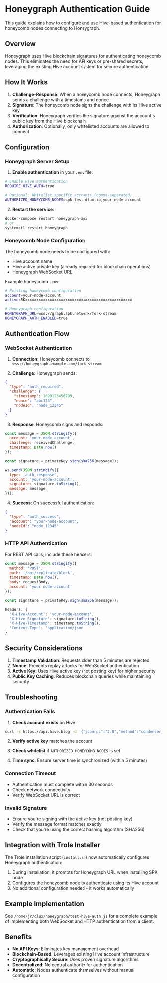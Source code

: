 # Honeygraph Authentication Guide

This guide explains how to configure and use Hive-based authentication for honeycomb nodes connecting to Honeygraph.

## Overview

Honeygraph uses Hive blockchain signatures for authenticating honeycomb nodes. This eliminates the need for API keys or pre-shared secrets, leveraging the existing Hive account system for secure authentication.

## How It Works

1. **Challenge-Response**: When a honeycomb node connects, Honeygraph sends a challenge with a timestamp and nonce
2. **Signature**: The honeycomb node signs the challenge with its Hive active key
3. **Verification**: Honeygraph verifies the signature against the account's public key from the Hive blockchain
4. **Authorization**: Optionally, only whitelisted accounts are allowed to connect

## Configuration

### Honeygraph Server Setup

1. **Enable authentication** in your `.env` file:
```bash
# Enable Hive authentication
REQUIRE_HIVE_AUTH=true

# Optional: Whitelist specific accounts (comma-separated)
AUTHORIZED_HONEYCOMB_NODES=spk-test,dlux-io,your-node-account
```

2. **Restart the service**:
```bash
docker-compose restart honeygraph-api
# or
systemctl restart honeygraph
```

### Honeycomb Node Configuration

The honeycomb node needs to be configured with:
- Hive account name
- Hive active private key (already required for blockchain operations)
- Honeygraph WebSocket URL

Example honeycomb `.env`:
```bash
# Existing honeycomb configuration
account=your-node-account
active=5Kxxxxxxxxxxxxxxxxxxxxxxxxxxxxxxxxxxxxxxxxxxxxxxxx

# Honeygraph configuration
HONEYGRAPH_URL=wss://graph.spk.network/fork-stream
HONEYGRAPH_AUTH_ENABLED=true
```

## Authentication Flow

### WebSocket Authentication

1. **Connection**: Honeycomb connects to `wss://honeygraph.example.com/fork-stream`

2. **Challenge**: Honeygraph sends:
```json
{
  "type": "auth_required",
  "challenge": {
    "timestamp": 1699123456789,
    "nonce": "abc123",
    "nodeId": "node_12345"
  }
}
```

3. **Response**: Honeycomb signs and responds:
```javascript
const message = JSON.stringify({
  account: 'your-node-account',
  challenge: receivedChallenge,
  timestamp: Date.now()
});

const signature = privateKey.sign(sha256(message));

ws.send(JSON.stringify({
  type: 'auth_response',
  account: 'your-node-account',
  signature: signature.toString(),
  message: message
}));
```

4. **Success**: On successful authentication:
```json
{
  "type": "auth_success",
  "account": "your-node-account",
  "nodeId": "node_12345"
}
```

### HTTP API Authentication

For REST API calls, include these headers:

```javascript
const message = JSON.stringify({
  method: 'POST',
  path: '/api/replicate/block',
  timestamp: Date.now(),
  body: requestBody,
  account: 'your-node-account'
});

const signature = privateKey.sign(sha256(message));

headers: {
  'X-Hive-Account': 'your-node-account',
  'X-Hive-Signature': signature.toString(),
  'X-Hive-Timestamp': timestamp.toString(),
  'Content-Type': 'application/json'
}
```

## Security Considerations

1. **Timestamp Validation**: Requests older than 5 minutes are rejected
2. **Nonce**: Prevents replay attacks for WebSocket authentication
3. **Active Key**: Uses Hive active key (not posting key) for higher security
4. **Public Key Caching**: Reduces blockchain queries while maintaining security

## Troubleshooting

### Authentication Fails

1. **Check account exists** on Hive:
```bash
curl -s https://api.hive.blog -d '{"jsonrpc":"2.0","method":"condenser_api.get_accounts","params":[["your-account"]],"id":1}'
```

2. **Verify active key** matches the account

3. **Check whitelist** if `AUTHORIZED_HONEYCOMB_NODES` is set

4. **Time sync**: Ensure server time is synchronized (within 5 minutes)

### Connection Timeout

- Authentication must complete within 30 seconds
- Check network connectivity
- Verify WebSocket URL is correct

### Invalid Signature

- Ensure you're signing with the active key (not posting key)
- Verify the message format matches exactly
- Check that you're using the correct hashing algorithm (SHA256)

## Integration with Trole Installer

The Trole installation script (`install.sh`) now automatically configures Honeygraph authentication:

1. During installation, it prompts for Honeygraph URL when installing SPK node
2. Configures the honeycomb node to authenticate using its Hive account
3. No additional configuration needed - it works automatically

## Example Implementation

See `/home/jr/dlux/honeygraph/test-hive-auth.js` for a complete example of implementing both WebSocket and HTTP authentication from a client.

## Benefits

- **No API Keys**: Eliminates key management overhead
- **Blockchain-Based**: Leverages existing Hive account infrastructure
- **Cryptographically Secure**: Uses proven signature algorithms
- **Decentralized**: No central authority for authentication
- **Automatic**: Nodes authenticate themselves without manual configuration